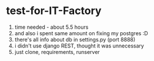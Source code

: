 # test-for-IT-Factory

1. time needed - about 5.5 hours
2. and also i spent same amount on fixing my postgres :D
3. there's all info about db in settings.py (port 8888)
4. i didn't use django REST, thought it was unnecessary
5. just clone, requirements, runserver 
